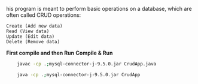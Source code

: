 his program is meant to perform basic operations on a database, which are often called CRUD operations:

    Create (Add new data)
    Read (View data)
    Update (Edit data)
    Delete (Remove data)

**First compile and then Run**
**Compile & Run**
```bash
    javac -cp .;mysql-connector-j-9.5.0.jar CrudApp.java

    java -cp .;mysql-connector-j-9.5.0.jar CrudApp
```